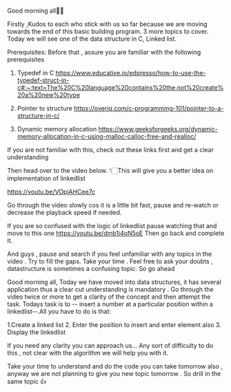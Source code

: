 Good morning all🥳🥳

Firstly ,Kudos to each who stick with us so far because we are moving towards the end of this basic building program. 3 more topics to cover. 
Today we will see one of the data structure in C, Linked list.

Prerequisites:
Before that , assure you are familiar with the following prerequisites

1. Typedef in C
https://www.educative.io/edpresso/how-to-use-the-typedef-struct-in-c#:~:text=The%20C%20language%20contains%20the,not%20create%20a%20new%20type

2. Pointer to structure
https://overiq.com/c-programming-101/pointer-to-a-structure-in-c/

3. Dynamic memory allocation
https://www.geeksforgeeks.org/dynamic-memory-allocation-in-c-using-malloc-calloc-free-and-realloc/

If you are not familiar with this, check out these links first and get a clear understanding

Then head over to the video below. 👇🏻This will give you a better idea on implementation of linkedlist

https://youtu.be/VOpjAHCee7c

Go through the video slowly cos it is a little bit fast, pause and re-watch or decrease the playback speed if needed.

If you are so confused with the logic of linkedlist pause watching that and move to this one
https://youtu.be/dmb1i4oN5oE
Then go back and complete it.

And guys , pause and search if you feel unfamiliar with any topics in the video . Try to fill the gaps. Take your time .
Feel free to ask your doubts , datastructure is sometimes a confusing topic. So go ahead



Good morning all, Today we have moved into data structures, it has several application thus a clear cut understanding is mandatory . Go through the video twice or more to get a clarity of the concept and then attempt the task. 
Todays task is to -- insert a number at a particular position within a linkedlist--.All you have to do is that:

1.Create a linked list
2. Enter the position to insert and enter element also
3. Display the linkedlist

If you need any clarity you can approach us... Any sort of difficulty to do this , not clear with the algorithm we will help you with it.

Take your time to understand and do the code you can take tomorrow also , anyway we are not planning to give you new topic tomorrow . So drill in the same topic 👍
